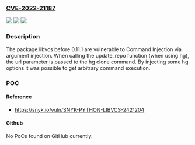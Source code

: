 ### [CVE-2022-21187](https://cve.mitre.org/cgi-bin/cvename.cgi?name=CVE-2022-21187)
![](https://img.shields.io/static/v1?label=Product&message=libvcs&color=blue)
![](https://img.shields.io/static/v1?label=Version&message=n%2Fa&color=blue)
![](https://img.shields.io/static/v1?label=Vulnerability&message=Command%20Injection&color=brighgreen)

### Description

The package libvcs before 0.11.1 are vulnerable to Command Injection via argument injection. When calling the update_repo function (when using hg), the url parameter is passed to the hg clone command. By injecting some hg options it was possible to get arbitrary command execution.

### POC

#### Reference
- https://snyk.io/vuln/SNYK-PYTHON-LIBVCS-2421204

#### Github
No PoCs found on GitHub currently.

